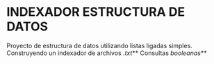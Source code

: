 # INDEXADOR ESTRUCTURA DE DATOS


Proyecto de estructura de datos utilizando listas ligadas simples.
Construyendo un indexador de archivos _.txt_**
Consultas _booleanas_**
